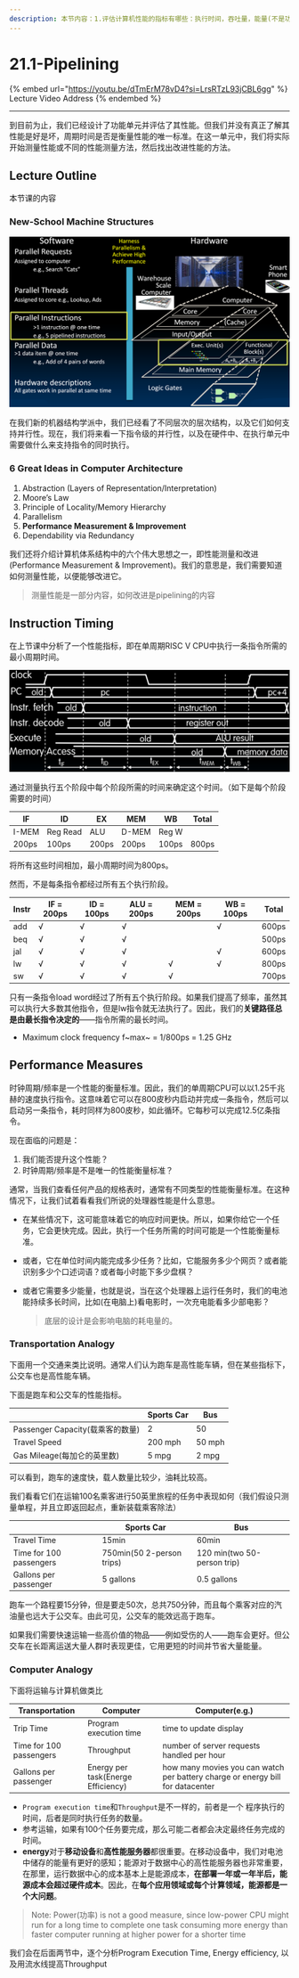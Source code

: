 ```yaml
---
description: 本节内容：1.评估计算机性能的指标有哪些：执行时间，吞吐量，能量(不是功率)
---
```


# 21.1-Pipelining

{% embed url="https://youtu.be/dTmErM78vD4?si=LrsRTzL93jCBL6gg" %}
Lecture Video Address
{% endembed %}

---

到目前为止，我们已经设计了功能单元并评估了其性能。但我们并没有真正了解其性能是好是坏，周期时间是否是衡量性能的唯一标准。在这一单元中，我们将实际开始测量性能或不同的性能测量方法，然后找出改进性能的方法。

## Lecture Outline

本节课的内容

### New-School Machine Structures

![image-20240618163517935](.image/image-20240618163517935.png)

在我们新的机器结构学派中，我们已经看了不同层次的层次结构，以及它们如何支持并行性。现在，我们将来看一下指令级的并行性，以及在硬件中、在执行单元中需要做什么来支持指令的同时执行。

### 6 Great Ideas in Computer Architecture

1. Abstraction (Layers of Representation/Interpretation)
2. Moore’s Law
3. Principle of Locality/Memory Hierarchy 
4. Parallelism
5. **Performance Measurement & Improvement**
6. Dependability via Redundancy

我们还将介绍计算机体系结构中的六个伟大思想之一，即性能测量和改进(Performance Measurement & Improvement)。我们的意思是，我们需要知道如何测量性能，以便能够改进它。

> 测量性能是一部分内容，如何改进是pipelining的内容

## Instruction Timing

在上节课中分析了一个性能指标，即在单周期RISC V CPU中执行一条指令所需的最小周期时间。

![image-20240616203832627](../lec20-single-cycle-cpu-control/.image/image-20240616203832627.png)

通过测量执行五个阶段中每个阶段所需的时间来确定这个时间。（如下是每个阶段需要的时间）

| IF    | ID       | EX    | MEM   | WB    | Total |
| ----- | -------- | ----- | ----- | ----- | ----- |
| I-MEM | Reg Read | ALU   | D-MEM | Reg W |       |
| 200ps | 100ps    | 200ps | 200ps | 100ps | 800ps |

将所有这些时间相加，最小周期时间为800ps。

然而，不是每条指令都经过所有五个执行阶段。

| Instr | IF = 200ps | ID = 100ps | ALU = 200ps | MEM = 200ps | WB = 100ps | Total |
| ----- | ---------- | ---------- | ----------- | ----------- | ---------- | ----- |
| add   | √          | √          | √           |             | √          | 600ps |
| beq   | √          | √          | √           |             |            | 500ps |
| jal   | √          | √          | √           |             | √          | 600ps |
| lw    | √          | √          | √           | √           | √          | 800ps |
| sw    | √          | √          | √           | √           |            | 700ps |

只有一条指令load word经过了所有五个执行阶段。如果我们提高了频率，虽然其可以执行大多数其他指令，但是lw指令就无法执行了。因此，我们的**关键路径总是由最长指令决定的**——指令所需的最长时间。

- Maximum clock frequency f~max~ = 1/800ps = 1.25 GHz

## Performance Measures

时钟周期/频率是一个性能的衡量标准。因此，我们的单周期CPU可以以1.25千兆赫的速度执行指令。这意味着它可以在800皮秒内启动并完成一条指令，然后可以启动另一条指令，耗时同样为800皮秒，如此循环。它每秒可以完成12.5亿条指令。

现在面临的问题是：

1. 我们能否提升这个性能？
2. 时钟周期/频率是不是唯一的性能衡量标准？

通常，当我们查看任何产品的规格表时，通常有不同类型的性能衡量标准。在这种情况下，让我们试着看看我们所说的处理器性能是什么意思。

- 在某些情况下，这可能意味着它的响应时间更快。所以，如果你给它一个任务，它会更快完成。因此，执行一个任务所需的时间可能是一个性能衡量标准。

- 或者，它在单位时间内能完成多少任务？比如，它能服务多少个网页？或者能识别多少个口述词语？或者每小时能下多少盘棋？

- 或者它需要多少能量，也就是说，当在这个处理器上运行任务时，我们的电池能持续多长时间，比如(在电脑上)看电影时，一次充电能看多少部电影？

    > 底层的设计是会影响电脑的耗电量的。

### Transportation Analogy

下面用一个交通来类比说明。通常人们认为跑车是高性能车辆，但在某些指标下，公交车也是高性能车辆。

下面是跑车和公交车的性能指标。

|                                  | Sports Car | Bus    |
| -------------------------------- | ---------- | ------ |
| Passenger Capacity(载乘客的数量) | 2          | 50     |
| Travel Speed                     | 200 mph    | 50 mph |
| Gas Mileage(每加仑的英里数)      | 5 mpg      | 2 mpg  |

可以看到，跑车的速度快，载人数量比较少，油耗比较高。

我们看看它们在运输100名乘客进行50英里旅程的任务中表现如何（我们假设只测量单程，并且立即返回起点，重新装载乘客除法）

|                         | Sports Car                | Bus                         |
| ----------------------- | ------------------------- | --------------------------- |
| Travel Time             | 15min                     | 60min                       |
| Time for 100 passengers | 750min(50 2-person trips) | 120 min(two 50-person trip) |
| Gallons per passenger   | 5 gallons                 | 0.5 gallons                 |

跑车一个路程要15分钟，但是要走50次，总共750分钟，而且每个乘客对应的汽油量也远大于公交车。由此可见，公交车的能效远高于跑车。

如果我们需要快速运输一些高价值的物品——例如受伤的人——跑车会更好。但公交车在长距离运送大量人群时表现更佳，它用更短的时间并节省大量能量。

### Computer Analogy

下面将运输与计算机做类比

| Transportation          | Computer                           | Computer(e.g.)                                               |
| ----------------------- | ---------------------------------- | ------------------------------------------------------------ |
| Trip Time               | Program execution time             | time to update display                                       |
| Time for 100 passengers | Throughput                         | number of server requests handled per hour                   |
| Gallons per passenger   | Energy per task(Energe Efficiency) | how many movies you can watch per battery charge or energy bill for datacenter |

- `Program execution time`和`Throughput`是不一样的，前者是一个 程序执行的时间，后者是同时执行任务的数量。
- 参考运输，如果有100个任务要完成，那么可能二者都会决定最终任务完成的时间。
- **energy**对于**移动设备**和**高性能服务器**都很重要。在移动设备中，我们对电池中储存的能量有更好的感知；能源对于数据中心的高性能服务器也非常重要，在那里，运行数据中心的成本基本上是能源成本，**在部署一年或一年半后，能源成本会超过硬件成本**。因此，在**每个应用领域或每个计算领域，能源都是一个大问题**。

> Note: Power(功率) is not a good measure, since low-power CPU might run for a long time to complete one task consuming more energy than faster computer running at higher power for a shorter time

我们会在后面两节中，逐个分析Program Execution Time, Energy efficiency, 以及用流水线提高Throughput
